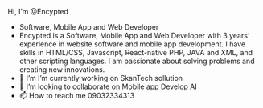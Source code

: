  Hi, I’m @Encypted
-  Software, Mobile App and Web Developer
-  Encypted is a Software, Mobile App and Web Developer with 3 years’ experience in website software and mobile app development. I have skills in HTML/CSS, Javascript, React-native PHP, JAVA and XML, and other scripting languages. I am passionate about solving problems and creating new innovations.
- 🌱 I’m I’m currently working on SkanTech sollution 
- 💞️ I’m looking to collaborate on Mobile app Develop AI
- 📫 How to reach me 09032334313

<!---
encrip/encrip is a ✨ special ✨ repository because its `README.md` (this file) appears on your GitHub profile.
You can click the Preview link to take a look at your changes.
--->
